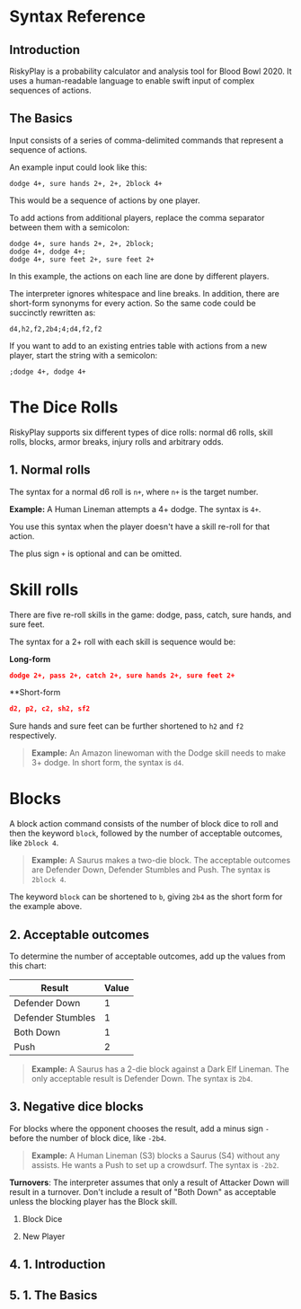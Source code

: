 # Syntax Reference

## Introduction
RiskyPlay is a probability calculator and analysis tool for Blood Bowl 2020. It uses a human-readable language to enable swift input of complex sequences of actions.

## The Basics

Input consists of a series of comma-delimited commands that represent a sequence of actions.

An example input could look like this:
```
dodge 4+, sure hands 2+, 2+, 2block 4+
```

This would be a sequence of actions by one player.

To add actions from additional players, replace the comma separator between them with a semicolon:
```
dodge 4+, sure hands 2+, 2+, 2block;
dodge 4+, dodge 4+;
dodge 4+, sure feet 2+, sure feet 2+
```
In this example, the actions on each line are done by different players.

The interpreter ignores whitespace and line breaks. In addition, there are short-form synonyms for every action. So the same code could be succinctly rewritten as:

```
d4,h2,f2,2b4;4;d4,f2,f2
```

If you want to add to an existing entries table with actions from a new player, start the string with a semicolon:
```
;dodge 4+, dodge 4+
```

# The Dice Rolls
RiskyPlay supports six different types of dice rolls: normal d6 rolls, skill rolls, blocks, armor breaks, injury rolls and arbitrary odds. 

##  1. <a name='Normalrolls'></a>Normal rolls

The syntax for a normal d6 roll is `n+`, where `n+` is the target number.

**Example:** A Human Lineman attempts a 4+ dodge. The syntax is ``4+``.

You use this syntax when the player doesn't have a skill re-roll for that action.

The plus sign `+` is optional and can be omitted.

# Skill rolls
There are five re-roll skills in the game: dodge, pass, catch, sure hands, and sure feet.

The syntax for a 2+ roll with each skill is sequence would be:

**Long-form**

```json
dodge 2+, pass 2+, catch 2+, sure hands 2+, sure feet 2+
```

**Short-form
```json
d2, p2, c2, sh2, sf2
```

Sure hands and sure feet can be further shortened to `h2` and `f2` respectively.

> **Example:** An Amazon linewoman with the Dodge skill needs to make 3+ dodge. In short form, the syntax is `d4`.

# Blocks
A block action command consists of the number of block dice to roll and then the keyword `block`, followed by the number of acceptable outcomes, like `2block 4`.

> **Example:** A Saurus makes a two-die block. The acceptable outcomes are Defender Down, Defender Stumbles and Push. The syntax is `2block 4`.

The keyword `block` can be shortened to `b`, giving `2b4` as the short form for the example above.  

##  2. <a name='Acceptableoutcomes'></a>Acceptable outcomes
To determine the number of acceptable outcomes, add up the values from this chart:

|Result|Value|
|-|-|
|Defender Down | 1 |
|Defender Stumbles | 1 |
|Both Down | 1 |
|Push | 2 |

> **Example:** A Saurus has a 2-die block against a Dark Elf Lineman. The only acceptable result is Defender Down. The syntax is `2b4`.

##  3. <a name='Negativediceblocks'></a>Negative dice blocks
For blocks where the opponent chooses the result, add a minus sign `-` before the number of block dice, like `-2b4`.

> **Example:** A Human Lineman (S3) blocks a Saurus (S4) without any assists. He wants a Push to set up a crowdsurf. The syntax is `-2b2`.

**Turnovers**: The interpreter assumes that only a result of Attacker Down will result in a turnover. Don't include a result of "Both Down" as acceptable unless the blocking player has the Block skill.







1. Block Dice


1. New Player

##  4. <a name='Introduction'></a>1. Introduction

##  5. <a name='TheBasics'></a>1. The Basics

